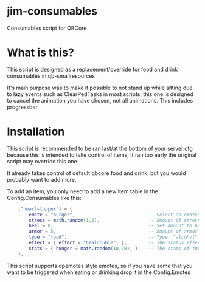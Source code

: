 # jim-consumables
Consumables script for QBCore

# What is this?
This script is designed as a replacement/override for food and drink consumables in qb-smallresources

It's main purpose was to make it possible to not stand up while sitting due to lazy events such as ClearPedTasks in most scripts, this one is designed to cancel the animation you have chosen, not all animations. This includes progressbar.

# Installation
This script is recommended to be ran last/at the bottom of your server.cfg because this is intended to take control of items, if ran too early the original script may override this one.

It already takes control of default qbcore food and drink, but you would probably want to add more.

To add an item, you only need to add a new item table in the Config.Consumables like this:
```lua
	["heartstopper"] = {
		emote = "burger", 							-- Select an emote from below, it has to be in here
		stress = math.random(1,2),					-- Amount of stress relief, can be 0
		heal = 0, 									-- Set amount to heal by after consuming
		armor = 5,									-- Amount of armor to add
		type = "food",								-- Type: "alcohol" / "drink" / "food"
		effect = { effect = "healdouble", },		-- The status effect given by the item, "heal" / "healdouble" / "stamina"
		stats = { hunger = math.random(10,20), },	-- The stats of the item, if not found in the items.lua
	},
```

This script supports dpemotes style emotes, so if you have some that you want to be triggered when eating or drinking drop it in the Config.Emotes

